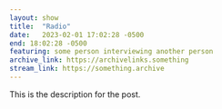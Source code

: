 ```yaml
---
layout: show
title:  "Radio"
date:   2023-02-01 17:02:28 -0500
end: 18:02:28 -0500
featuring: some person interviewing another person
archive_link: https://archivelinks.something
stream_link: https://something.archive
---
```

This is the description for the post.


